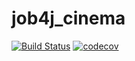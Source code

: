 # job4j_cinema
[![Build Status](https://travis-ci.org/bespalov0928/job4j_cinema.svg?branch=master)](https://travis-ci.org/bespalov0928/job4j_cinema)
[![codecov](https://codecov.io/gh/bespalov0928/job4j_grabber/branch/master/graph/badge.svg)](https://codecov.io/gh/bespalov0928/job4j_grabber)
